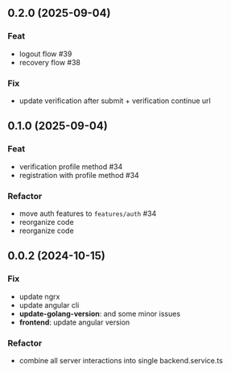 ## 0.2.0 (2025-09-04)

### Feat

- logout flow #39
- recovery flow #38

### Fix

- update verification after submit + verification continue url

## 0.1.0 (2025-09-04)

### Feat

- verification profile method #34
- registration with profile method #34

### Refactor

- move auth features to `features/auth` #34
- reorganize code
- reorganize code

## 0.0.2 (2024-10-15)

### Fix

- update ngrx
- update angular cli
- **update-golang-version**: and some minor issues
- **frontend**: update angular version

### Refactor

- combine all server interactions into single backend.service.ts
